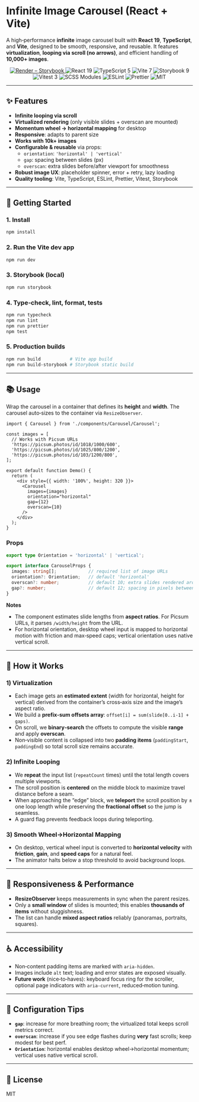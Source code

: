 # Infinite Image Carousel (React + Vite)

A high‑performance **infinite** image carousel built with **React 19**, **TypeScript**, and **Vite**, designed to be smooth, responsive, and reusable. It features **virtualization**, **looping via scroll (no arrows)**, and efficient handling of **10,000+ images**.

<div align="center">
  <a href="https://carousel-ly7m.onrender.com/">
    <img alt="Render – Storybook" src="https://img.shields.io/badge/Render-Storybook-46E3B7?logo=render&logoColor=white">
  </a>
  <img alt="React 19" src="https://img.shields.io/badge/React-19-61DAFB?logo=react&logoColor=white">
  <img alt="TypeScript 5" src="https://img.shields.io/badge/TypeScript-5-3178C6?logo=typescript&logoColor=white">
  <img alt="Vite 7" src="https://img.shields.io/badge/Vite-7-646CFF?logo=vite&logoColor=white">
  <img alt="Storybook 9" src="https://img.shields.io/badge/Storybook-9-FF4785?logo=storybook&logoColor=white">
  <img alt="Vitest 3" src="https://img.shields.io/badge/Vitest-3-6E9F18?logo=vitest&logoColor=white">
  <img alt="SCSS Modules" src="https://img.shields.io/badge/SCSS-Modules-CC6699?logo=sass&logoColor=white">
  <img alt="ESLint" src="https://img.shields.io/badge/Lint-ESLint-4B32C3?logo=eslint&logoColor=white">
  <img alt="Prettier" src="https://img.shields.io/badge/Format-Prettier-F7B93E?logo=prettier&logoColor=white">
  <img alt="MIT" src="https://img.shields.io/badge/License-MIT-informational">
</div>

---

## ✨ Features

- **Infinite looping via scroll**
- **Virtualized rendering** (only visible slides + overscan are mounted)
- **Momentum wheel → horizontal mapping** for desktop
- **Responsive**: adapts to parent size
- **Works with 10k+ images**
- **Configurable & reusable** via props:
  - `orientation`: `'horizontal' | 'vertical'`
  - `gap`: spacing between slides (px)
  - `overscan`: extra slides before/after viewport for smoothness
- **Robust image UX**: placeholder spinner, error + retry, lazy loading
- **Quality tooling**: Vite, TypeScript, ESLint, Prettier, Vitest, Storybook

---

## 🚀 Getting Started

### 1. Install
```bash
npm install
```

### 2. Run the Vite dev app
```bash
npm run dev
```

### 3. Storybook (local)
```bash
npm run storybook
```

### 4. Type‑check, lint, format, tests
```bash
npm run typecheck
npm run lint
npm run prettier
npm test
```

### 5. Production builds
```bash
npm run build           # Vite app build
npm run build-storybook # Storybook static build
```

---

## 📚 Usage

Wrap the carousel in a container that defines its **height** and **width**. The carousel auto‑sizes to the container via `ResizeObserver`.

```tsx
import { Carousel } from './components/Carousel/Carousel';

const images = [
  // Works with Picsum URLs
  'https://picsum.photos/id/1018/1000/600',
  'https://picsum.photos/id/1025/800/1200',
  'https://picsum.photos/id/103/1200/800',
];

export default function Demo() {
  return (
    <div style={{ width: '100%', height: 320 }}>
      <Carousel
        images={images}
        orientation="horizontal"
        gap={12}
        overscan={10}
      />
    </div>
  );
}
```

### Props

```ts
export type Orientation = 'horizontal' | 'vertical';

export interface CarouselProps {
  images: string[];            // required list of image URLs
  orientation?: Orientation;   // default 'horizontal'
  overscan?: number;           // default 10; extra slides rendered around viewport
  gap?: number;                // default 12; spacing in pixels between slides
}
```

**Notes**
- The component estimates slide lengths from **aspect ratios**. For Picsum URLs, it parses `/width/height` from the URL.
- For horizontal orientation, desktop wheel input is mapped to horizontal motion with friction and max‑speed caps; vertical orientation uses native vertical scroll.

---

## 🧠 How it Works

### 1) Virtualization
- Each image gets an **estimated extent** (width for horizontal, height for vertical) derived from the container’s cross‑axis size and the image’s aspect ratio.
- We build a **prefix‑sum offsets array**: `offset[i] = sum(slide[0..i-1] + gaps)`.
- On scroll, we **binary‑search** the offsets to compute the visible **range** and apply **overscan**.
- Non‑visible content is collapsed into two **padding items** (`paddingStart`, `paddingEnd`) so total scroll size remains accurate.

### 2) Infinite Looping
- We **repeat** the input list (`repeatCount` times) until the total length covers multiple viewports.
- The scroll position is **centered** on the middle block to maximize travel distance before a seam.
- When approaching the “edge” block, we **teleport** the scroll position by ± one loop length while preserving the **fractional offset** so the jump is seamless.
- A guard flag prevents feedback loops during teleporting.

### 3) Smooth Wheel→Horizontal Mapping
- On desktop, vertical wheel input is converted to **horizontal velocity** with **friction**, **gain**, and **speed caps** for a natural feel.
- The animator halts below a stop threshold to avoid background loops.

---

## 📱 Responsiveness & Performance

- **ResizeObserver** keeps measurements in sync when the parent resizes.
- Only a **small window** of slides is mounted; this enables **thousands of items** without sluggishness.
- The list can handle **mixed aspect ratios** reliably (panoramas, portraits, squares).

---

## ♿ Accessibility

- Non‑content padding items are marked with `aria-hidden`.
- Images include `alt` text; loading and error states are exposed visually.
- **Future work** (nice‑to‑haves): keyboard focus ring for the scroller, optional page indicators with `aria-current`, reduced‑motion tuning.

---

## 🔧 Configuration Tips

- **`gap`**: increase for more breathing room; the virtualized total keeps scroll metrics correct.
- **`overscan`**: increase if you see edge flashes during **very** fast scrolls; keep modest for best perf.
- **`Orientation`**: horizontal enables desktop wheel→horizontal momentum; vertical uses native vertical scroll.

---

## 📜 License

MIT
